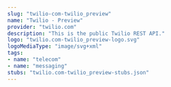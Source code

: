 ```yaml
---
slug: "twilio-com-twilio_preview"
name: "Twilio - Preview"
provider: "twilio.com"
description: "This is the public Twilio REST API."
logo: "twilio.com-twilio_preview-logo.svg"
logoMediaType: "image/svg+xml"
tags:
- name: "telecom"
- name: "messaging"
stubs: "twilio.com-twilio_preview-stubs.json"
---
```


